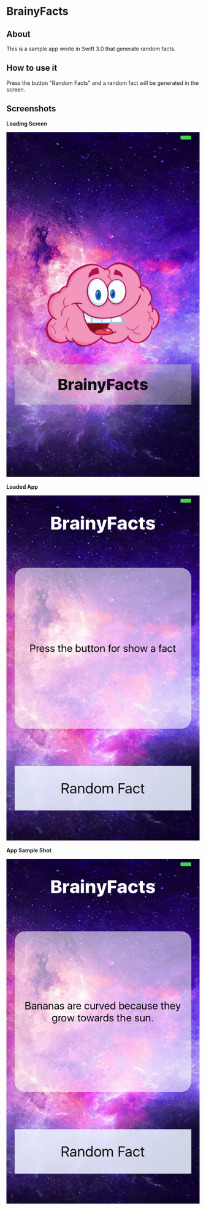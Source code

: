 # BrainyFacts

## About

This is a sample app wrote in Swift 3.0 that generate random facts.

## How to use it

Press the button "Random Facts" and a random fact will be generated in the screen.

## Screenshots

**Loading Screen**

![loading screen](https://raw.githubusercontent.com/magils/BrainyFacts/master/app-loading-shot.png)

**Loaded App**

![App Loaded screen](https://raw.githubusercontent.com/magils/BrainyFacts/master/app-shot.png)

**App Sample Shot**

![App with fact](https://raw.githubusercontent.com/magils/BrainyFacts/master/app-sample-shot.png)

